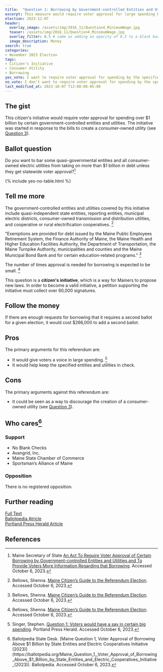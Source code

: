 ```yaml
---
title:  "Question 1: Borrowing by Government-controlled Entities and Utilities"
excerpt: This measure would require voter approval for large spending by certain government-controlled entities and utilities.
election: 2023-11-07
header:
  overlay_image: /assets/img/2016_11/Question4_MinimumWage.jpg
  teaser: /assets/img/2016_11/Question4_MinimumWage.jpg
  overlay_filter: 0.5 # same as adding an opacity of 0.5 to a black background
  image_description: Money
search: true
categories:
- November 2023 Election
tags:
- Citizen's Initiative
- Consumer Utility
- Borrowing
yes_vote: I want to require voter approval for spending by the specified government-controlled entities and utilities over $1 billion.
no_vote: I don't want to require voter approval for spending by the specified government-controlled entities and utilities over $1 billion.
last_modified_at: 2023-10-07 T12:08:00-05:00
---
```

## The gist
This citizen's initiative would require voter approval for spending over $1 billion by certain government-controlled entities and utilities. The initiative was started in response to the bills to create a consumer-owned utility (see [Question 3](_posts/2023-11-07-Q3_PineTreePower.md)).

## Ballot question
Do you want to bar some quasi-governmental entities and all consumer-owned electric utilities from taking on more than $1 billion in debt unless they get statewide voter approval?[^4]

{% include yes-no-table.html %}


## Tell me more
The government-controlled entities and utilities covered by this initiative include quasi-independent state entities, reporting entities, municipal electric districts, consumer-owned transmission and distribution utilities, and cooperative or rural
electrification cooperatives. [^1]

"Exemptions are provided for debt issued by the Maine Public Employees Retirement System, the Finance Authority of Maine, the Maine Health and Higher Education Facilities Authority, the Department of Transportation, the Maine Turnpike Authority, municipalities and counties and the Maine Municipal Bond Bank and for certain education-related programs." [^1]

The number of times approval is needed for borrowing is expected to be small. [^1]

This question is a **citizen's initiative**, which is a way for Mainers to propose new laws. In order to become a valid initiative, a petition supporting the initiative must collect over 60,000 signatures.

## Follow the money
If there are enough requests for borrowing that it requires a second ballot for a given election, it would cost $266,000 to add a second ballot.

## Pros
The primary arguments for this referendum are:
* It would give voters a voice in large spending. [^3]
* It would help keep the specified entities and utilities in check.

## Cons
The primary arguments against this referendum are:
* It could be seen as a way to discourage the creation of a consumer-owned utility (see [Question 3](_posts/2023-11-07-Q3_PineTreePower.md)).

## Who cares[^2]
### Support
* No Blank Checks
* Avangrid, Inc.
* Maine State Chamber of Commerce
* Sportsman’s Alliance of Maine

### Opposition
There is no registered opposition.

## Further reading
[Full Text](https://www.maine.gov/sos/cec/elec/citizens/VoterApprovalBorrowingFINAL11.10.pdf)<br>
[Ballotpedia Atricle](https://ballotpedia.org/Maine_Question_1,_Voter_Approval_of_Borrowing_Above_$1_Billion_by_State_Entities_and_Electric_Cooperatives_Initiative_(2023))<br>
[Portland Press Herald Article](https://www.pressherald.com/2023/10/02/question-1-voters-could-have-a-say-in-certain-big-spending/)

## References
[^1]: Bellows, Shenna. [Maine Citizen’s Guide to the Referendum Election](https://www.maine.gov/sos/cec/elec/upcoming/pdf/citizensguide23.pdf). Accessed October 6, 2023.
[^2]: Ballotpedia State Desk. [Maine Question 1, Voter Approval of Borrowing Above $1 Billion by State Entities and Electric Cooperatives Initiative (2023)](https://ballotpedia.org/Maine_Question_1,_Voter_Approval_of_Borrowing_Above_$1_Billion_by_State_Entities_and_Electric_Cooperatives_Initiative_(2023)). Ballotpedia. Accessed October 6, 2023.
[^3]: Singer, Stephen. [Question 1: Voters would have a say in certain big spending](https://www.pressherald.com/2023/10/02/question-1-voters-could-have-a-say-in-certain-big-spending/). Portland Press Herald. Accessed October 6, 2023.
[^4]: Maine Secretary of State [An Act To Require Voter Approval of Certain Borrowing by Government-controlled Entities and Utilities and To Provide Voters More Information Regarding that Borrowing](https://www.maine.gov/sos/cec/elec/citizens/VoterApprovalBorrowingFINAL11.10.pdf). Accessed October 6, 2023.
